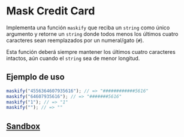 # Mask Credit Card

Implementa una función `maskify` que reciba un `string` como único argumento y
retorne un `string` donde todos menos los últimos cuatro caracteres sean
reemplazados por un numeral/gato (`#`).

Esta función deberá siempre mantener los últimos cuatro caracteres intactos, aún
cuando el `string` sea de menor longitud.

## Ejemplo de uso

```js
maskify("4556364607935616"); // => "############5616"
maskify("64607935616"); // => "#######5616"
maskify("1"); // => "1"
maskify(""); // => ""
```

## [Sandbox](https://lab.cs50.io/Laboratoria/job-application-public/main/02-tech-mentoring/exercises/09-mask-credit-card/boilerplate/)
